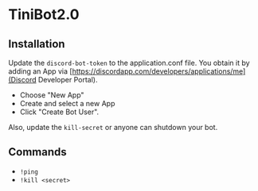 # TiniBot2.0


## Installation

Update the `discord-bot-token` to the application.conf file. 
You obtain it by adding an App via [https://discordapp.com/developers/applications/me](Discord Developer Portal).

* Choose "New App"
* Create and select a new App
* Click "Create Bot User". 

Also, update the `kill-secret` or anyone can shutdown your bot.



## Commands

* `!ping`
* `!kill <secret>`

